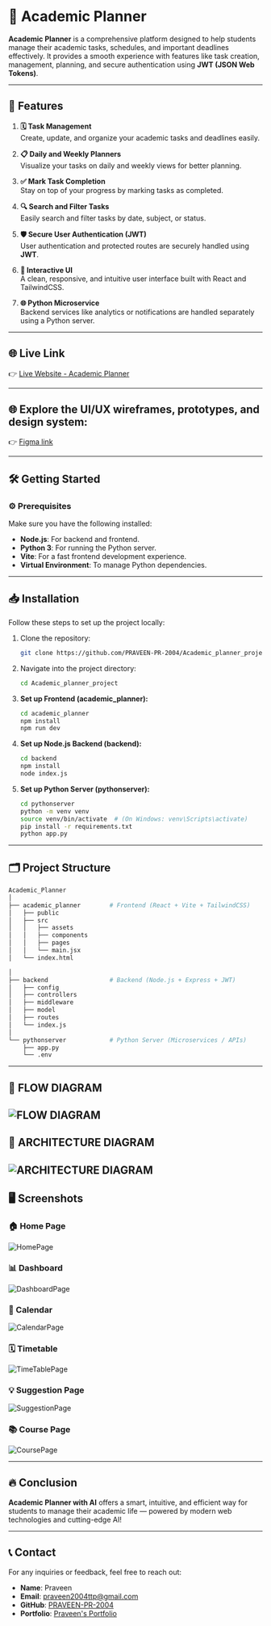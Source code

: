 # 🌟 Academic Planner

**Academic Planner** is a comprehensive platform designed to help students manage their academic tasks, schedules, and important deadlines effectively. It provides a smooth experience with features like task creation, management, planning, and secure authentication using **JWT (JSON Web Tokens)**.

---

## 🚀 Features

1. **🗓️ Task Management**  
   Create, update, and organize your academic tasks and deadlines easily.

2. **📋 Daily and Weekly Planners**  
   Visualize your tasks on daily and weekly views for better planning.

3. **✅ Mark Task Completion**  
   Stay on top of your progress by marking tasks as completed.

4. **🔍 Search and Filter Tasks**  
   Easily search and filter tasks by date, subject, or status.

5. **🛡️ Secure User Authentication (JWT)**  
   User authentication and protected routes are securely handled using **JWT**.

6. **💬 Interactive UI**  
   A clean, responsive, and intuitive user interface built with React and TailwindCSS.

7. **🌐 Python Microservice**  
   Backend services like analytics or notifications are handled separately using a Python server.

---

## 🌐 Live Link

👉 [Live Website - Academic Planner](https://studyacademicplanner.netlify.app/)

---

## 🌐 Explore the UI/UX wireframes, prototypes, and design system:

👉 [Figma link](https://www.figma.com/proto/7BN21Yq3r0fjZHZQ8KjGgu/Academic-Planner?node-id=1-2&p=f&t=V91rTyxyRpfFg0TP-1&scaling=min-zoom&content-scaling=fixed&page-id=0%3A1&starting-point-node-id=1%3A2&show-proto-sidebar=1)

---

## 🛠️ Getting Started

### ⚙️ Prerequisites

Make sure you have the following installed:

- **Node.js**: For backend and frontend.
- **Python 3**: For running the Python server.
- **Vite**: For a fast frontend development experience.
- **Virtual Environment**: To manage Python dependencies.

---

## 📥 Installation

Follow these steps to set up the project locally:

1. Clone the repository:

   ```bash
   git clone https://github.com/PRAVEEN-PR-2004/Academic_planner_project
   ```

2. Navigate into the project directory:

   ```bash
   cd Academic_planner_project
   ```

3. **Set up Frontend (academic_planner):**

   ```bash
   cd academic_planner
   npm install
   npm run dev
   ```

4. **Set up Node.js Backend (backend):**

   ```bash
   cd backend
   npm install
   node index.js
   ```

5. **Set up Python Server (pythonserver):**

   ```bash
   cd pythonserver
   python -m venv venv
   source venv/bin/activate  # (On Windows: venv\Scripts\activate)
   pip install -r requirements.txt
   python app.py
   ```

---

## 🗂️ Project Structure

```bash
Academic_Planner
│
├── academic_planner        # Frontend (React + Vite + TailwindCSS)
│   ├── public
│   ├── src
│   │   ├── assets
│   │   ├── components
│   │   ├── pages
│   │   └── main.jsx
│   └── index.html

│
├── backend                 # Backend (Node.js + Express + JWT)
│   ├── config
│   ├── controllers
│   ├── middleware
│   ├── model
│   ├── routes
│   └── index.js
│
└── pythonserver            # Python Server (Microservices / APIs)
    ├── app.py
    └── .env
```

---

## 🧩 FLOW DIAGRAM

## ![FLOW DIAGRAM](./screenshots/ChatGPT%20Image%20Apr%2027,%202025,%2010_09_39%20PM.png)

## 🧩 ARCHITECTURE DIAGRAM

## ![ARCHITECTURE DIAGRAM](./screenshots/image6.png)

## 🖥️ Screenshots

### 🏠 Home Page

![HomePage](./screenshots/Screenshot%202025-04-27%20105431.png)

### 📊 Dashboard

![DashboardPage](./screenshots/image3.png)

### 📅 Calendar

![CalendarPage](./screenshots/image4.png)

### 🗓️ Timetable

![TimeTablePage](./screenshots/image5.png)

### 💡 Suggestion Page

![SuggestionPage](./screenshots/image2.png)

### 📚 Course Page

![CoursePage](./screenshots/image1.png)

---

## 🔥 Conclusion

**Academic Planner with AI** offers a smart, intuitive, and efficient way for students to manage their academic life — powered by modern web technologies and cutting-edge AI!

---

## 📞 Contact

For any inquiries or feedback, feel free to reach out:

- **Name**: Praveen
- **Email**: [praveen2004ttp@gmail.com](mailto:praveen2004ttp@gmail.com)
- **GitHub**: [PRAVEEN-PR-2004](https://github.com/PRAVEEN-PR-2004)
- **Portfolio**: [Praveen's Portfolio](https://main--praveen-portfolio2.netlify.app/)
